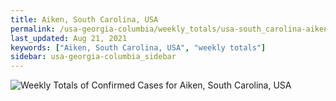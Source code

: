 ```yaml
---
title: Aiken, South Carolina, USA
permalink: /usa-georgia-columbia/weekly_totals/usa-south_carolina-aiken-weekly_totals.html
last_updated: Aug 21, 2021
keywords: ["Aiken, South Carolina, USA", "weekly totals"]
sidebar: usa-georgia-columbia_sidebar
---
```


![Weekly Totals of Confirmed Cases for Aiken, South Carolina, USA](/covid_tracker/images/graphs/usa-south_carolina-aiken-weekly_totals_graph.png)
